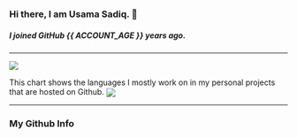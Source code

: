 ### Hi there, I am Usama Sadiq. 👋
##### I joined GitHub **{{ ACCOUNT_AGE }}** years ago.
--- 

<img align="center" src="https://github-readme-stats.vercel.app/api?username=UsamaSadiq&custom_title=My Stats&show_icons=true&theme=dark&count_private=true&include_all_commits=true" />

This chart shows the languages I mostly work on in my personal projects that are hosted on Github.
<img align="center" src="https://github-readme-stats.vercel.app/api/top-langs/?username=UsamaSadiq&langs_count=10&layout=compact" />

--- 
### My Github Info
<!--START_SECTION:waka-->
<!--END_SECTION:waka-->
<!--
**UsamaSadiq/UsamaSadiq** is a ✨ _special_ ✨ repository because its `README.md` (this file) appears on your GitHub profile.

Here are some ideas to get you started:

- 🔭 I’m currently working on ...
- 🌱 I’m currently learning ...
- 👯 I’m looking to collaborate on ...
- 🤔 I’m looking for help with ...
- 💬 Ask me about ...
- 📫 How to reach me: ...
- 😄 Pronouns: ...
- ⚡ Fun fact: ...
-->
